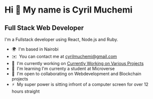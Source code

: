 Hi 👋 My name is Cyril Muchemi
==============================

Full Stack Web Developer
-------------------------------------------

I'm a Fullstack developer using React, Node.js and Ruby.

*   🌍  I'm based in Nairobi
*   ✉️  You can contact me at [cyrilmuchemi@gmail.com](mailto:cyrilmuchemi@gmail.com)
*   🚀  I'm currently working on [Currently Working on Various Projects](http://cyrilmuchemi.github.io/To-Do-List/)
*   🧠  I'm learning I'm currenty a student at Microverse
*   🤝  I'm open to collaborating on Webdevelopment and Blockchain projects
*   ⚡  My super power is sitting infront of a computer screen for over 12 hours straight
